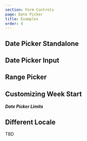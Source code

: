 ```yaml
---
section: Form Controls
page: Date Picker
title: Examples
order: 4
---
```


## Date Picker Standalone

<code-example example="date-picker"></code-example>

## Date Picker Input

<code-example example="date-picker-input"></code-example>

## Range Picker

<code-example example="date-range-input"></code-example>

## Customizing Week Start

<code-example example="week-start"></code-example>

##### Date Picker Limits

<code-example example="date-picker-limits"></code-example>

## Different Locale

TBD